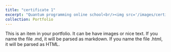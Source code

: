 ```yaml
---
title: "certificate 1"
excerpt: "Quantum programming online school<br/><img src='/images/certificate_1.png'>"
collection: Portfolio
---
```


This is an item in your portfolio. It can be have images or nice text. If you name the file .md, it will be parsed as markdown. If you name the file .html, it will be parsed as HTML. 
